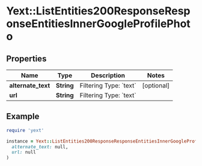 # Yext::ListEntities200ResponseResponseEntitiesInnerGoogleProfilePhoto

## Properties

| Name | Type | Description | Notes |
| ---- | ---- | ----------- | ----- |
| **alternate_text** | **String** | Filtering Type: &#x60;text&#x60; | [optional] |
| **url** | **String** | Filtering Type: &#x60;text&#x60; |  |

## Example

```ruby
require 'yext'

instance = Yext::ListEntities200ResponseResponseEntitiesInnerGoogleProfilePhoto.new(
  alternate_text: null,
  url: null
)
```

